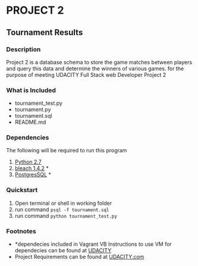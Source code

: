 # **PROJECT 2**
## Tournament Results

### Description

Project 2 is  a database schema to store the game matches between players 
and query this data and determine the winners of various games.
for the purpose of meeting UDACITY Full Stack web Developer Project 2

### What is Included

* tournament_test.py
* tournament.py
* tournament.sql
* README.md

### Dependencies

The following will be required to run this program

1. [Python 2.7](https://www.python.org/downloads/release/python-2710/)
2. [bleach 1.4.2](https://pypi.python.org/pypi/bleach) *
3. [PostgresSQL](http://www.postgresql.org/) *

### Quickstart

1. Open terminal or shell in working folder
2. run command `psql -f tournament.sql`
3. run command `python tournament_test.py`



### Footnotes

* *dependecies included in Vagrant VB
	Instructions to use VM for dependecies can be found at [UDACITY](https://www.udacity.com/wiki/ud088/vagrant)
* Project Requirements can be found at [UDACITY.com](http://www.UDACITY.com/)
